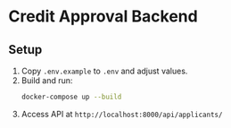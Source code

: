 # Credit Approval Backend

## Setup
1. Copy `.env.example` to `.env` and adjust values.
2. Build and run:
   ```bash
   docker-compose up --build
   ```
3. Access API at `http://localhost:8000/api/applicants/`
